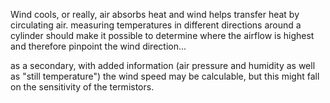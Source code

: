 Wind cools, or really, air absorbs heat and wind helps transfer heat by circulating air.
measuring temperatures in different directions around a cylinder should make it possible to 
determine where the airflow is highest and therefore 
pinpoint the wind direction...

as a secondary, with added information (air pressure and humidity as well as "still temperature")
the wind speed may be calculable, but this might fall on the sensitivity of the termistors.